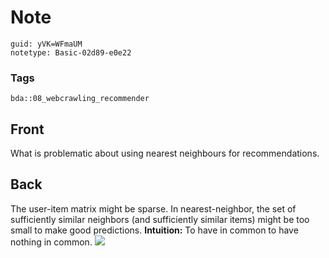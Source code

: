 # Note
```
guid: yVK=WFmaUM
notetype: Basic-02d89-e0e22
```

### Tags
```
bda::08_webcrawling_recommender
```

## Front
What is problematic about using nearest neighbours for recommendations.

## Back
The user-item matrix might be sparse. In nearest-neighbor, the set
of sufficiently similar neighbors (and sufficiently similar items)
might be too small to make good predictions. <b>Intuition:</b> To
have in common to have nothing in common. <img src="paste-70252108d0ef88ade4c39a7fea7670f3e553de7e.jpg">
